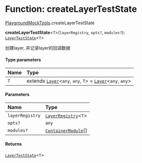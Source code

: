 # Function: createLayerTestState

[PlaygroundMockTools](/en/auto-docs/editor/modules/PlaygroundMockTools.md).createLayerTestState

**createLayerTestState**<`T`>(`layerRegistry`, `opts?`, `modules?`): [`LayerTestState`](/en/auto-docs/editor/classes/PlaygroundMockTools.LayerTestState.md)<`T`>

创建layer, 并记录layer的回调数据

#### Type parameters

| Name | Type |
| :------ | :------ |
| `T` | extends [`Layer`](/en/auto-docs/editor/classes/Layer.md)<`any`, `any`, `T`> = [`Layer`](/en/auto-docs/editor/classes/Layer.md)<`any`, `any`> |

#### Parameters

| Name | Type |
| :------ | :------ |
| `layerRegistry` | [`LayerRegistry`](/en/auto-docs/editor/interfaces/LayerRegistry.md)<`T`> |
| `opts?` | `any` |
| `modules?` | [`ContainerModule`](/en/auto-docs/editor/interfaces/interfaces.ContainerModule.md)\[] |

#### Returns

[`LayerTestState`](/en/auto-docs/editor/classes/PlaygroundMockTools.LayerTestState.md)<`T`>
